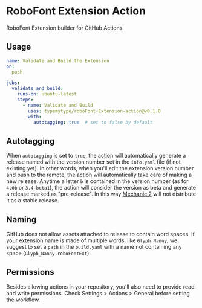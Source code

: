 # RoboFont Extension Action

RoboFont Extension builder for GitHub Actions

## Usage

```yaml
name: Validate and Build the Extension
on:
  push

jobs:
  validate_and_build:
    runs-on: ubuntu-latest
    steps:
      - name: Validate and Build
        uses: typemytype/roboFont-Extension-action@v0.1.0
        with:
          autotagging: true  # set to false by default

```

## Autotagging

When `autotagging` is set to `true`, the action will automatically generate a release named with the version number set in the `info.yaml` file (if not existing yet). In other words, when you'll edit the extension version number and push to the remote, the action will automatically take care of making a new release. Anytime a letter `b` is contained in the version number (as for `4.0b` or `3.4-beta1`), the action will consider the version as beta and generate a release marked as "pre-release". In this way [Mechanic 2](https://github.com/robofont-mechanic/mechanic-2) will not distribute it as a stable release.

## Naming

GitHub does not allow assets attached to release to contain word spaces. If your extension name is made of multiple words, like `Glyph Nanny`, we suggest to set a `path` in the `build.yaml` with a name not containing any space (`Glyph_Nanny.roboFontExt`).

## Permissions

Besides allowing actions in your repository, you'll also need to provide read and write permissions. Check Settings > Actions > General before setting the workflow.